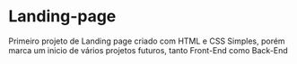 # Landing-page
Primeiro projeto de Landing page criado com HTML e CSS 
Simples, porém marca um inicio de vários projetos futuros, tanto Front-End como Back-End
